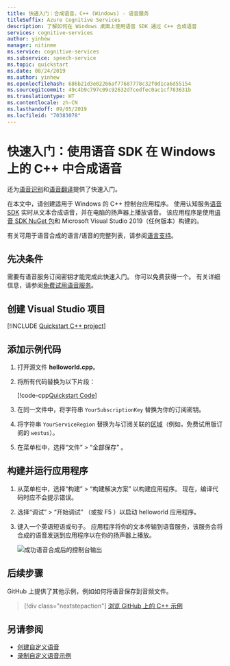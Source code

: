 ```yaml
---
title: 快速入门：合成语音，C++ (Windows) - 语音服务
titleSuffix: Azure Cognitive Services
description: 了解如何在 Windows 桌面上使用语音 SDK 通过 C++ 合成语音
services: cognitive-services
author: yinhew
manager: nitinme
ms.service: cognitive-services
ms.subservice: speech-service
ms.topic: quickstart
ms.date: 08/24/2019
ms.author: yinhew
ms.openlocfilehash: 686b21d3e02266af77687778c32f0d1ca6d55154
ms.sourcegitcommit: 49c4b9c797c09c92632d7cedfec0ac1cf783631b
ms.translationtype: HT
ms.contentlocale: zh-CN
ms.lasthandoff: 09/05/2019
ms.locfileid: "70383078"
---
```

# <a name="quickstart-synthesize-speech-in-c-on-windows-by-using-the-speech-sdk"></a>快速入门：使用语音 SDK 在 Windows 上的 C++ 中合成语音

还为[语音识别](quickstart-cpp-windows.md)和[语音翻译](quickstart-translate-speech-cpp-windows.md)提供了快速入门。

在本文中，请创建适用于 Windows 的 C++ 控制台应用程序。 使用认知服务[语音 SDK](speech-sdk.md) 实时从文本合成语音，并在电脑的扬声器上播放语音。 该应用程序是使用[语音 SDK NuGet 包](https://aka.ms/csspeech/nuget)和 Microsoft Visual Studio 2019（任何版本）构建的。

有关可用于语音合成的语言/语音的完整列表，请参阅[语言支持](language-support.md#text-to-speech)。

## <a name="prerequisites"></a>先决条件

需要有语音服务订阅密钥才能完成此快速入门。 你可以免费获得一个。 有关详细信息，请参阅[免费试用语音服务](get-started.md)。

## <a name="create-a-visual-studio-project"></a>创建 Visual Studio 项目

[!INCLUDE [Quickstart C++ project](../../../includes/cognitive-services-speech-service-quickstart-cpp-create-proj.md)]

## <a name="add-sample-code"></a>添加示例代码

1. 打开源文件 **helloworld.cpp**。

1. 将所有代码替换为以下片段：

   [!code-cpp[Quickstart Code](~/samples-cognitive-services-speech-sdk/quickstart/text-to-speech/cpp-windows/helloworld/helloworld.cpp#code)]

1. 在同一文件中，将字符串 `YourSubscriptionKey` 替换为你的订阅密钥。

1. 将字符串 `YourServiceRegion` 替换为与订阅关联的[区域](regions.md)（例如，免费试用版订阅的 `westus`）。

1. 在菜单栏中，选择“文件”   > “全部保存”  。

## <a name="build-and-run-the-application"></a>构建并运行应用程序

1. 从菜单栏中，选择“构建”   > “构建解决方案”  以构建应用程序。 现在，编译代码时应不会提示错误。

1. 选择“调试”   > “开始调试”  （或按 F5  ）以启动 helloworld  应用程序。

1. 键入一个英语短语或句子。 应用程序将你的文本传输到语音服务，该服务会将合成的语音发送到应用程序以在你的扬声器上播放。

   ![成功语音合成后的控制台输出](media/sdk/qs-tts-cpp-windows-console-output.png)

## <a name="next-steps"></a>后续步骤

GitHub 上提供了其他示例，例如如何将语音保存到音频文件。

> [!div class="nextstepaction"]
> [浏览 GitHub 上的 C++ 示例](https://aka.ms/csspeech/samples)

## <a name="see-also"></a>另请参阅

- [创建自定义语音](how-to-custom-voice-create-voice.md)
- [录制自定义语音示例](record-custom-voice-samples.md)
